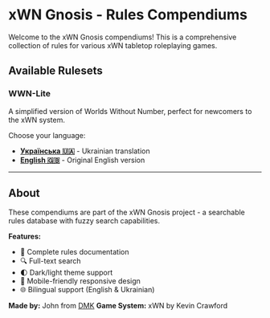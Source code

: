 # xWN Gnosis - Rules Compendiums

Welcome to the xWN Gnosis compendiums! This is a comprehensive collection of rules for various xWN tabletop roleplaying games.

## Available Rulesets

### WWN-Lite

A simplified version of Worlds Without Number, perfect for newcomers to the xWN system.

Choose your language:

- **[Українська 🇺🇦](wwn-lite/uk/index.md)** - Ukrainian translation
- **[English 🇬🇧](wwn-lite/en/index.md)** - Original English version

---

## About

These compendiums are part of the xWN Gnosis project - a searchable rules database with fuzzy search capabilities.

**Features:**
- 📖 Complete rules documentation
- 🔍 Full-text search
- 🌓 Dark/light theme support
- 📱 Mobile-friendly responsive design
- 🌐 Bilingual support (English & Ukrainian)

**Made by:** John from [DMK](https://www.youtube.com/@d-m-k)
**Game System:** xWN by Kevin Crawford

